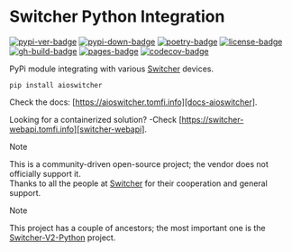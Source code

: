 # Switcher Python Integration

[![pypi-ver-badge]][pypi-aioswitcher] [![pypi-down-badge]][pypi-aioswitcher] [![poetry-badge]][poetry-url] [![license-badge]][repo-aioswitcher]<br/>
[![gh-build-badge]][ci-stage] [![pages-badge]][docs-aioswitcher] [![codecov-badge]][codecov-aioswitcher]

PyPi module integrating with various [Switcher][switcher] devices.</br>

```shell
pip install aioswitcher
```

Check the docs: [https://aioswitcher.tomfi.info][docs-aioswitcher].

Looking for a containerized solution? -Check [https://switcher-webapi.tomfi.info][switcher-webapi].

> [!Note]
> This is a community-driven open-source project; the vendor does not officially support it.</br>
> Thanks to all the people at [Switcher][switcher] for their cooperation and general support.

> [!Note]
> This project has a couple of ancestors; the most important one is the [Switcher-V2-Python][switcher-v2-script] project.

<!-- Real Links -->
[ci-stage]: https://github.com/TomerFi/aioswitcher/actions/workflows/stage.yml
[pages-badge]: https://github.com/TomerFi/aioswitcher/actions/workflows/pages.yml/badge.svg
[codecov-aioswitcher]: https://codecov.io/gh/TomerFi/aioswitcher
[docs-aioswitcher]: https://aioswitcher.tomfi.info/
[poetry-url]: https://python-poetry.org/
[pypi-aioswitcher]: https://pypi.org/project/aioswitcher
[repo-aioswitcher]: https://github.com/TomerFi/aioswitcher
[switcher]: https://www.switcher.co.il/
[switcher-v2-script]: https://github.com/NightRang3r/Switcher-V2-Python
[switcher-webapi]: https://switcher-webapi.tomfi.info
<!-- Badges Links -->
[codecov-badge]: https://codecov.io/gh/TomerFi/aioswitcher/graph/badge.svg
[gh-build-badge]: https://github.com/TomerFi/aioswitcher/actions/workflows/stage.yml/badge.svg
[license-badge]: https://img.shields.io/github/license/tomerfi/aioswitcher
[poetry-badge]: https://img.shields.io/endpoint?url=https://python-poetry.org/badge/v0.json
[pypi-down-badge]: https://img.shields.io/pypi/dm/aioswitcher.svg?logo=pypi&color=1082C2
[pypi-ver-badge]: https://img.shields.io/pypi/v/aioswitcher?logo=pypi
